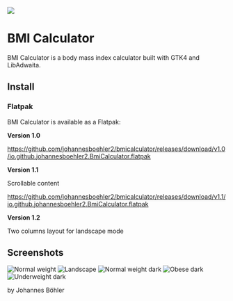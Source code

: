 
![](data/icons/hicolor/scalable/apps/io.github.johannesboehler2.BmiCalculator.svg)

# BMI Calculator

BMI Calculator is a body mass index calculator built with GTK4 and LibAdwaita.

## Install
### Flatpak
BMI Calculator is available as a Flatpak:

__Version 1.0__

<a href="
https://github.com/johannesboehler2/bmicalculator/releases/download/v1.0/io.github.johannesboehler2.BmiCalculator.flatpak">
https://github.com/johannesboehler2/bmicalculator/releases/download/v1.0/io.github.johannesboehler2.BmiCalculator.flatpak</a>

__Version 1.1__

Scrollable content

<a href="
https://github.com/johannesboehler2/bmicalculator/releases/download/v1.1/io.github.johannesboehler2.BmiCalculator.flatpak">
https://github.com/johannesboehler2/bmicalculator/releases/download/v1.1/io.github.johannesboehler2.BmiCalculator.flatpak</a>

__Version 1.2__

Two columns layout for landscape mode


## Screenshots

![Normal weight](data/screenshots/screenshot-light-normal-weight.png)
![Landscape](data/screenshots/screenshot-light-landscape.png)
![Normal weight dark](data/screenshots/screenshot-dark-normal-weight.png)
![Obese dark](data/screenshots/screenshot-dark-obese.png)
![Underweight dark](data/screenshots/screenshot-dark-underweight.png)




by Johannes Böhler
